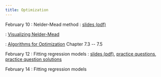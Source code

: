 ```yaml
---
title: Optimization
---
```


February 10
: Nelder-Mead method
  : [slides (pdf)](https://sta379-s25.github.io/slides/lecture_11.pdf)
  
: [Visualizing Nelder-Mead](https://alexdowad.github.io/visualizing-nelder-mead/)

: [Algorithms for Optimization](https://algorithmsbook.com/optimization/files/optimization.pdf) Chapter 7.3 -- 7.5
  

February 12
: Fitting regression models
  : [slides (pdf)](https://sta379-s25.github.io/slides/lecture_12.pdf), [practice questions](https://sta379-s25.github.io/practice_questions/pq_12.html), [practice question solutions](https://sta379-s25.github.io/practice_questions/pq_12_solutions.html)

February 14
: Fitting regression models
